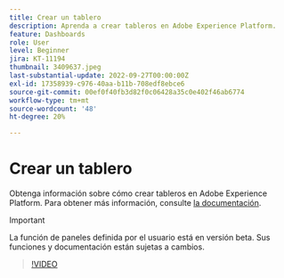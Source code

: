 ```yaml
---
title: Crear un tablero
description: Aprenda a crear tableros en Adobe Experience Platform.
feature: Dashboards
role: User
level: Beginner
jira: KT-11194
thumbnail: 3409637.jpeg
last-substantial-update: 2022-09-27T00:00:00Z
exl-id: 17358939-c976-40aa-b11b-708edf8ebce6
source-git-commit: 00ef0f40fb3d82f0c06428a35c0e402f46ab6774
workflow-type: tm+mt
source-wordcount: '48'
ht-degree: 20%

---
```


# Crear un tablero

Obtenga información sobre cómo crear tableros en Adobe Experience Platform. Para obtener más información, consulte [la documentación](https://experienceleague.adobe.com/docs/experience-platform/dashboards/user-defined-dashboards.html).

>[!IMPORTANT]
>
>La función de paneles definida por el usuario está en versión beta. Sus funciones y documentación están sujetas a cambios.

>[!VIDEO](https://video.tv.adobe.com/v/3409637/?learn=on)
